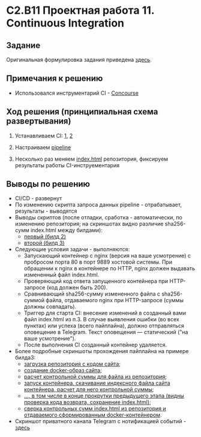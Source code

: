 # C2.B11 Проектная работа 11. Continuous Integration


## Задание

Оригинальная формулировка задания приведена [здесь](./TASK.md).

## Примечания к решению

- Использовался инструментарий CI -  [Concourse](https://concourse-ci.org/)

## Ход решения (принципиальная схема развертывания)

1. Устанавливаем CI: [1](https://concourse-ci.org/install.html), [2](https://github.com/concourse/concourse-docker)

2. Настраиваем [pipeline](./project.yml)

3. Несколько раз меняем [index.html](./index.html) репозитория, фиксируем результаты работы CI-инструементария

## Выводы по решению

- CI/CD - развернут
- По изменению скрипта запроса данных pipeline - отрабатывает, результаты - выводятся
- Выводы скриптов (после отладки, сработка - автоматически, по изменению репозитория; на скриншотах видно различие sha256-сумм index.html между билдами):
  - [первый (билд 2)](./out-screen--build2.png)
  - [второй (билд 3)](./out-screen--build3.png)
- Следующие условия задачи - выполняются:
    - Запускающий контейнер с nginx (версия на ваше усмотрение) с пробросом порта 80 в порт 9889 хостовой системы. При обращении к nginx в контейнере по HTTP, nginx должен выдавать измененный файл index.html.
    - Проверяющий код ответа запущенного контейнера при HTTP-запросе (код должен быть 200).
    - Сравнивающий sha256-сумму измененного файла с sha256-суммой файла, отдаваемого nginx при HTTP-запросе (суммы должны совпадать).
    - Триггер для старта CI: внесение изменений в созданный вами файл index.html из п.3. В случае выявления ошибки (во всех пунктах) или успеха (всего пайплайна), должно отправляться оповещение в Telegram. Текст оповещения — статический ("на ваше усмотрение").
    - После выполнения CI созданный контейнер удаляется.
- Более подробные скриншоты прохождения пайплайна на примере билда3:
    - [загрузка репозитория с кодом сайта](./out-screen--build3--step00.png);
    - [создание docker-образ сайта](./out-screen--build3--step01.png);
    - [расчет контрольной суммы для файла из репозитория](out-screen--build3--step02.png);
    - [запуск контейнера, скачивание индексного файла сайта контейнера, расчет для него контрольной суммы](./out-screen--build3--step03.png);
    - [..., в том числе в конце прокрутки предыдущего этапа (видны проверка кода возврата, сохранение index.html)](.out-screen--build3--step03_end.png);
    - [сверка контрольных сумм index.html из репозитория и отдаваемого сформированным docker-контейнером](.out-screen--build3--step04.png).
- Скриншот приватного канала Telegram с нотификацией событий - [здесь](./out-telegram-notifications.png)
